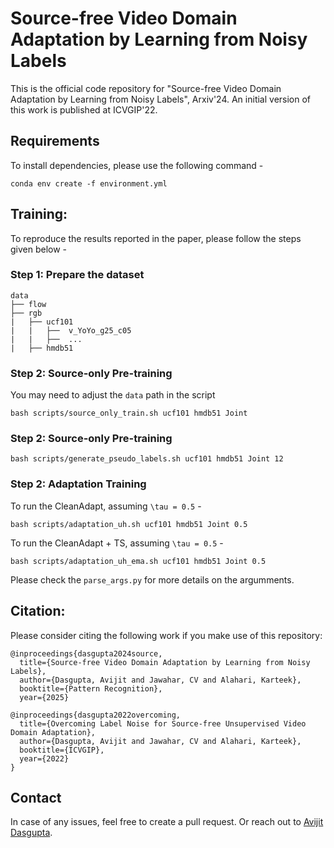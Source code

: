 # Source-free Video Domain Adaptation by Learning from Noisy Labels

This is the official code repository for "Source-free Video Domain Adaptation by
Learning from Noisy Labels", Arxiv'24. An initial version of this work is published at ICVGIP'22.


## Requirements

To install dependencies, please use the following command -

```
conda env create -f environment.yml
```

## Training:

To reproduce the results reported in the paper, please follow the steps given below - 

### Step 1: Prepare the dataset
```
data
├── flow
├── rgb
|   ├── ucf101
|   |   ├──  v_YoYo_g25_c05
|   |   ├──  ...
|   ├── hmdb51
```
### Step 2: Source-only Pre-training
You may need to adjust the <code>data</code> path in the script

```
bash scripts/source_only_train.sh ucf101 hmdb51 Joint
```

### Step 2: Source-only Pre-training

```
bash scripts/generate_pseudo_labels.sh ucf101 hmdb51 Joint 12
```


### Step 2: Adaptation Training
To run the CleanAdapt, assuming <code>\tau = 0.5</code> - 

```
bash scripts/adaptation_uh.sh ucf101 hmdb51 Joint 0.5
```


To run the CleanAdapt + TS, assuming <code>\tau = 0.5</code> - 

```
bash scripts/adaptation_uh_ema.sh ucf101 hmdb51 Joint 0.5
```

Please check the <code>parse_args.py</code> for more details on the argumments. 

## Citation:
Please consider citing the following work if you make use of this repository:
```
@inproceedings{dasgupta2024source,
  title={Source-free Video Domain Adaptation by Learning from Noisy Labels},
  author={Dasgupta, Avijit and Jawahar, CV and Alahari, Karteek},
  booktitle={Pattern Recognition},
  year={2025}

@inproceedings{dasgupta2022overcoming,
  title={Overcoming Label Noise for Source-free Unsupervised Video Domain Adaptation},
  author={Dasgupta, Avijit and Jawahar, CV and Alahari, Karteek},
  booktitle={ICVGIP},
  year={2022}
}
```

## Contact

In case of any issues, feel free to create a pull request. Or reach out to [Avijit Dasgupta](https://avijit9.github.io).
